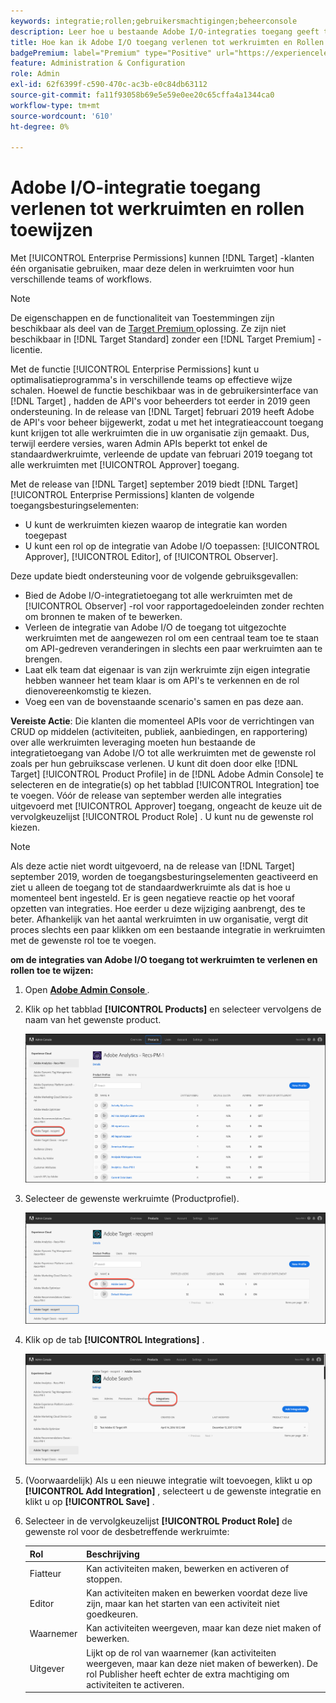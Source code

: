 ```yaml
---
keywords: integratie;rollen;gebruikersmachtigingen;beheerconsole
description: Leer hoe u bestaande Adobe I/O-integraties toegang geeft tot alle werkruimten met de gewenste rol in Adobe Target.
title: Hoe kan ik Adobe I/O toegang verlenen tot werkruimten en Rollen toewijzen?
badgePremium: label="Premium" type="Positive" url="https://experienceleague.adobe.com/docs/target/using/introduction/intro.html?lang=nl-NL#premium newtab=true" tooltip="Kijk wat er in Target Premium is opgenomen."
feature: Administration & Configuration
role: Admin
exl-id: 62f6399f-c590-470c-ac3b-e0c84db63112
source-git-commit: fa11f93058b69e5e59e0ee20c65cffa4a1344ca0
workflow-type: tm+mt
source-wordcount: '610'
ht-degree: 0%

---
```


# Adobe I/O-integratie toegang verlenen tot werkruimten en rollen toewijzen

Met [!UICONTROL Enterprise Permissions] kunnen [!DNL Target] -klanten één organisatie gebruiken, maar deze delen in werkruimten voor hun verschillende teams of workflows.

>[!NOTE]
>
>De eigenschappen en de functionaliteit van Toestemmingen zijn beschikbaar als deel van de [ Target Premium ](/help/main/c-intro/intro.md#premium) oplossing. Ze zijn niet beschikbaar in [!DNL Target Standard] zonder een [!DNL Target Premium] -licentie.

Met de functie [!UICONTROL Enterprise Permissions] kunt u optimalisatieprogramma&#39;s in verschillende teams op effectieve wijze schalen. Hoewel de functie beschikbaar was in de gebruikersinterface van [!DNL Target] , hadden de API&#39;s voor beheerders tot eerder in 2019 geen ondersteuning. In de release van [!DNL Target] februari 2019 heeft Adobe de API&#39;s voor beheer bijgewerkt, zodat u met het integratieaccount toegang kunt krijgen tot alle werkruimten die in uw organisatie zijn gemaakt. Dus, terwijl eerdere versies, waren Admin APIs beperkt tot enkel de standaardwerkruimte, verleende de update van februari 2019 toegang tot alle werkruimten met [!UICONTROL Approver] toegang.

Met de release van [!DNL Target] september 2019 biedt [!DNL Target] [!UICONTROL Enterprise Permissions] klanten de volgende toegangsbesturingselementen:

* U kunt de werkruimten kiezen waarop de integratie kan worden toegepast
* U kunt een rol op de integratie van Adobe I/O toepassen: [!UICONTROL Approver], [!UICONTROL Editor], of [!UICONTROL Observer].

Deze update biedt ondersteuning voor de volgende gebruiksgevallen:

* Bied de Adobe I/O-integratietoegang tot alle werkruimten met de [!UICONTROL Observer] -rol voor rapportagedoeleinden zonder rechten om bronnen te maken of te bewerken.
* Verleen de integratie van Adobe I/O de toegang tot uitgezochte werkruimten met de aangewezen rol om een centraal team toe te staan om API-gedreven veranderingen in slechts een paar werkruimten aan te brengen.
* Laat elk team dat eigenaar is van zijn werkruimte zijn eigen integratie hebben wanneer het team klaar is om API&#39;s te verkennen en de rol dienovereenkomstig te kiezen.
* Voeg een van de bovenstaande scenario&#39;s samen en pas deze aan.

**Vereiste Actie**: Die klanten die momenteel APIs voor de verrichtingen van CRUD op middelen (activiteiten, publiek, aanbiedingen, en rapportering) over alle werkruimten leveraging moeten hun bestaande de integratietoegang van Adobe I/O tot alle werkruimten met de gewenste rol zoals per hun gebruikscase verlenen. U kunt dit doen door elke [!DNL Target] [!UICONTROL Product Profile] in de [!DNL Adobe Admin Console] te selecteren en de integratie(s) op het tabblad [!UICONTROL Integration] toe te voegen. Vóór de release van september werden alle integraties uitgevoerd met [!UICONTROL Approver] toegang, ongeacht de keuze uit de vervolgkeuzelijst [!UICONTROL Product Role] . U kunt nu de gewenste rol kiezen.

>[!NOTE]
>
>Als deze actie niet wordt uitgevoerd, na de release van [!DNL Target] september 2019, worden de toegangsbesturingselementen geactiveerd en ziet u alleen de toegang tot de standaardwerkruimte als dat is hoe u momenteel bent ingesteld. Er is geen negatieve reactie op het vooraf opzetten van integraties. Hoe eerder u deze wijziging aanbrengt, des te beter. Afhankelijk van het aantal werkruimten in uw organisatie, vergt dit proces slechts een paar klikken om een bestaande integratie in werkruimten met de gewenste rol toe te voegen.

**om de integraties van Adobe I/O toegang tot werkruimten te verlenen en rollen toe te wijzen:**

1. Open **[Adobe Admin Console ](https://adminconsole.adobe.com)**.

1. Klik op het tabblad **[!UICONTROL Products]** en selecteer vervolgens de naam van het gewenste product.

   ![ kies product in Adobe Admin Console ](/help/main/administrating-target/c-user-management/property-channel/assets/io-choose-product.png)

1. Selecteer de gewenste werkruimte (Productprofiel).

   ![ selecteer het productprofiel ](/help/main/administrating-target/c-user-management/property-channel/assets/io-select-product-profile.png)

1. Klik op de tab **[!UICONTROL Integrations]** .

   ![ het lusje van Integraties ](/help/main/administrating-target/c-user-management/property-channel/assets/integrations-tab.png)

1. (Voorwaardelijk) Als u een nieuwe integratie wilt toevoegen, klikt u op **[!UICONTROL Add Integration]** , selecteert u de gewenste integratie en klikt u op **[!UICONTROL Save]** .

1. Selecteer in de vervolgkeuzelijst **[!UICONTROL Product Role]** de gewenste rol voor de desbetreffende werkruimte:

   | Rol | Beschrijving |
   |--- |--- |
   | Fiatteur | Kan activiteiten maken, bewerken en activeren of stoppen. |
   | Editor | Kan activiteiten maken en bewerken voordat deze live zijn, maar kan het starten van een activiteit niet goedkeuren. |
   | Waarnemer | Kan activiteiten weergeven, maar kan deze niet maken of bewerken. |
   | Uitgever | Lijkt op de rol van waarnemer (kan activiteiten weergeven, maar kan deze niet maken of bewerken). De rol Publisher heeft echter de extra machtiging om activiteiten te activeren. |

